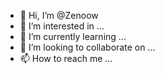 - 👋 Hi, I’m @Zenoow
- 👀 I’m interested in ...
- 🌱 I’m currently learning ...
- 💞️ I’m looking to collaborate on ...
- 📫 How to reach me ...

<!---
Zenoow/Zenoow is a ✨ special ✨ repository because its `README.md` (this file) appears on your GitHub profile.
You can click the Preview link to take a look at your changes.
--->

